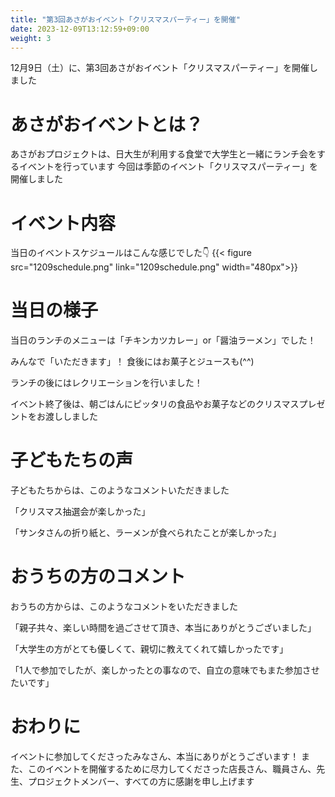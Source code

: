 ```yaml
---
title: "第3回あさがおイベント「クリスマスパーティー」を開催"
date: 2023-12-09T13:12:59+09:00
weight: 3
---
```

12月9日（土）に、第3回あさがおイベント「クリスマスパーティー」を開催しました
<!--more-->
# あさがおイベントとは？
あさがおプロジェクトは、日大生が利用する食堂で大学生と一緒にランチ会をするイベントを行っています
今回は季節のイベント「クリスマスパーティー」を開催しました

# イベント内容
当日のイベントスケジュールはこんな感じでした👇
{{< figure src="1209schedule.png" link="1209schedule.png" width="480px">}}

# 当日の様子
当日のランチのメニューは「チキンカツカレー」or「醤油ラーメン」でした！

みんなで「いただきます」！
食後にはお菓子とジュースも(^^)

ランチの後にはレクリエーションを行いました！

イベント終了後は、朝ごはんにピッタリの食品やお菓子などのクリスマスプレゼントをお渡ししました

# 子どもたちの声
子どもたちからは、このようなコメントいただきました

「クリスマス抽選会が楽しかった」

「サンタさんの折り紙と、ラーメンが食べられたことが楽しかった」

# おうちの方のコメント
おうちの方からは、このようなコメントをいただきました

「親子共々、楽しい時間を過ごさせて頂き、本当にありがとうございました」

「大学生の方がとても優しくて、親切に教えてくれて嬉しかったです」

「1人で参加でしたが、楽しかったとの事なので、自立の意味でもまた参加させたいです」

# おわりに
イベントに参加してくださったみなさん、本当にありがとうございます！
また、このイベントを開催するために尽力してくださった店長さん、職員さん、先生、プロジェクトメンバー、すべての方に感謝を申し上げます